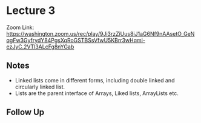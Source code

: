 # Lecture 3

Zoom Link: <https://washington.zoom.us/rec/play/9Ji3rzZiUus8iJ1aG6Nf9nAAsetO_GeNqgFw3GyfrydY84PgsXqRoGSTBSsVfwU5KBrr3wHqmi-ezJyC.2VTl3ALcFg8nYGab>

## Notes

* Linked lists come in different forms, including double linked and circularly linked list.
* Lists are the parent interface of Arrays, Liked lists, ArrayLists etc.

## Follow Up
